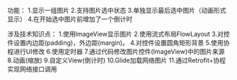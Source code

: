 功能：
1.显示一组图片
2.支持图片选中状态
3.单独显示最后选中图片（动画形式显示）
4.在开始选中图片前增加了一个倒计时

涉及技术知识点：
1.使用ImageView显示图片
2.使用流式布局FlowLayout
3.对控件设置内边距(padding)，外边距(margin)。
4.对控件设置圆角矩形背景
5.使用协程进行UI修改
6.使用定时器
7.通过代码修改图片控件(ImageView)中的图片来源
8.动画(缩放)
9.自定义View(倒计时)
10.Glide加载网络图片
11.通过Retrofit+协程实现网络接口调用